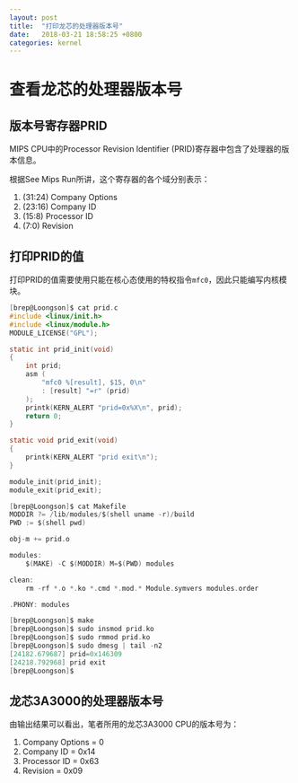 ```yaml
---
layout: post
title:  "打印龙芯的处理器版本号"
date:   2018-03-21 18:58:25 +0800
categories: kernel
---
```

# 查看龙芯的处理器版本号
## 版本号寄存器PRID
MIPS CPU中的Processor Revision Identifier (PRID)寄存器中包含了处理器的版本信息。

根据See Mips Run所讲，这个寄存器的各个域分别表示：
  1. (31:24) Company Options
  2. (23:16) Company ID
  3. (15:8) Processor ID
  4. (7:0)  Revision

## 打印PRID的值
打印PRID的值需要使用只能在核心态使用的特权指令`mfc0`，因此只能编写内核模块。
```C
[brep@Loongson]$ cat prid.c 
#include <linux/init.h>
#include <linux/module.h>
MODULE_LICENSE("GPL");

static int prid_init(void)
{
	int prid;
	asm (
		"mfc0 %[result], $15, 0\n"
		: [result] "=r" (prid)
	);
	printk(KERN_ALERT "prid=0x%X\n", prid);
	return 0;
}

static void prid_exit(void)
{
	printk(KERN_ALERT "prid exit\n");
}

module_init(prid_init);
module_exit(prid_exit);
```

```C
[brep@Loongson]$ cat Makefile 
MODDIR ?= /lib/modules/$(shell uname -r)/build
PWD := $(shell pwd)

obj-m += prid.o

modules:
	$(MAKE) -C $(MODDIR) M=$(PWD) modules

clean:
	rm -rf *.o *.ko *.cmd *.mod.* Module.symvers modules.order

.PHONY: modules

```

```C
[brep@Loongson]$ make
[brep@Loongson]$ sudo insmod prid.ko
[brep@Loongson]$ sudo rmmod prid.ko
[brep@Loongson]$ sudo dmesg | tail -n2
[24182.679687] prid=0x146309
[24218.792968] prid exit
[brep@Loongson]$
```

## 龙芯3A3000的处理器版本号
由输出结果可以看出，笔者所用的龙芯3A3000 CPU的版本号为：
  1. Company Options = 0
  2. Company ID = 0x14
  3. Processor ID = 0x63
  4. Revision = 0x09
  
